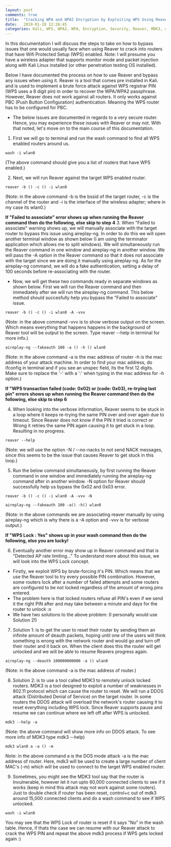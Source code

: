 ```yaml
---
layout: post
comments: true
title:  "Cracking WPA and WPA2 Encryption by Exploiting WPS Using Reaver"
date:   2019-01-28 12:26:45
categories: Kali, WPS, WPA2, WPA, Encryption, Security, Reaver, MDK3, aircrack-ng
---
```


In this documentation I will discuss the steps to take on how to bypass issues that one would usually face when using Reaver to crack into routers that have Wifi Protected Setup (WPS) enabled.
Note: I will presume you have a wireless adapter that supports monitor mode and packet injection along with Kali Linux installed (or other penetration testing OS installed).

Below I have documented the process on how to use Reaver and bypass any issues when using it. Reaver is a tool that comes pre installed in Kali. and is used to implement a brute force attack against WPS registrar PIN (WPS uses a 8 digit pin) in order to recover the WPA/WPA2 passphrase. However, Reaver does not work against all routers. It only works against PBC (Push Button Configuration) authentication. Meaning the WPS router has to be configured for PBC.
* The below issues are documented in regards to a very secure router. Hence, you may experience these issues with Reaver or may not. With that noted, let's move on to the main course of this documentation.  

1. First we will go to terminal and run the wash command to find all WPS enabled routers around us.
```shell
wash -i wlan0
```
(The above command should give you a list of routers that have WPS enabled.)

2. Next, we will run Reaver against the target WPS enabled router.
```shell
reaver -b () -c () -i wlan0
```
(Note: in the above command -b is the bssid of the target router, -c is the channel of the router and -i is the interface of the wireless adapter; where in my case its wlan0.)

**If "Failed to associate" error shows up when running the Reaver command then do the following, else skip to step 4**
3. When "Failed to associate" warning shows up, we will manually associate with the target router to bypass this issue using aireplay-ng. In order to do this we will open another terminal window as shown below (I am using the terminator application which allows me to split windows). We will simultaneously run the Reaver command in one window and aireplay-ng in another window. We will pass the -A option in the Reaver command so that it does not associate with the target since we are doing it manually using aireplay-ng. As for the aireplay-ng command, we will do a fake authentication, setting a delay of 100 seconds before re-associating with the router.
* Now, we will get these two commands ready in separate windows as shown below. First we will run the Reaver command and then immediately after we will run the aireplay-ng command. This below method should succesfully help you bypass the "Failed to associate" issue.
```shell
reaver -b () -c () -i wlan0 -A -vvv
```
(Note: in the above command -vvv is to show verbose output on the screen. Which means everything that happens happens in the background of Reaver tool will be output to the screen. Type reaver --help in terminal for more info.)
```shell
aireplay-ng --fakeauth 100 -a () -h () wlan0
```
(Note: in the above command -a is the mac address of router -h is the mac address of your attack machine. In order to find your mac address, do ifconfig in terminal and if you see an unspec field, its the first 12 digits. Make sure to replace the '-' with a ':' when typing in the mac address for -h option.)

**If "WPS transaction failed (code: 0x02) or (code: 0x03), re-trying last pin" errors shows up when running the Reaver command then do the following, else skip to step 6**

4. When looking into the verbose information, Reaver seems to be stuck in a loop where it keeps re-trying the same PIN over and over again due to timeout. Since Reaver does not know if the PIN it tried is correct or Wrong it retries the same PIN again causing it to get stuck in a loop. Resulting in no progress.
```shell
reaver --help
```
(Note: we will use the option -N / --no-nacks to not send NACK messages, since this seems to be the issue that causes Reaver to get stuck in this loop.)

5. Run the below command simultaneously, by first running the Reaver command in one window and immediately running the aireplay-ng command after in another window. -N option for Reaver should successfully help us bypass the 0x02 and 0x03 error.
```shell
reaver -b () -c () -i wlan0 -A -vvv -N
```
```shell
aireplay-ng --fakeauth 100 -a() -h() wlan0
```
(Note: in the above commands we are associating reaver manually by using aireplay-ng which is why there is a -A option and -vvv is for verbose output.)

**If "WPS Lock : Yes" shows up in your wash command then do the following, else you are lucky!**

6. Eventually another error may show up in Reaver command and that is "Detected AP rate limiting..." To understand more about this issue, we will look into the WPS Lock concept.
* Firstly, we exploit WPS by brute-forcing it's PIN. Which means that we use the Reaver tool to try every possible PIN combination. However, some routers lock after a number of failed attempts and some routers are configured to be not locked regardless of the amount of wrong pins entered.
* The problem here is that locked routers refuse all PIN's even if we send it the right PIN after and may take between a minute and days for the router to unlock :o
* We have two solutions to the above problem: (I personally would use Solution 2!)

7. Solution 1: is to get the user to reset their router by sending them an infinite amount of deauth packets, hoping until one of the users will think something is wrong with the network router and would go and turn off their router and it back on. When the client does this the router will get unlocked and we will be able to resume Reavers progress again.
```shell
aireplay-ng --deauth 100000000000 -a () wlan0
```
(Note: in the above command -a is the mac address of router.)

8. Solution 2: is to use a tool called MDK3 to remotely unlock locked routers. MDK3 is a tool designed to exploit a number of weaknesses in 802.11 protocol which can cause the router to reset. We will run a DDOS attack (Distributed Denial of Service) on the target router. In some routers the DDOS attack will overload the network's router causing it to reset everything including WPS lock. Since Reaver supports pause and resume we can continue where we left off after WPS is unlocked.
```shell
mdk3 --help -a
```
(Note: the above command will show more info on DDOS attack. To see more info of MDK3 type mdk3 --help)
```shell
mdk3 wlan0 a -a () -m
```
Note: in the above command a is the DOS mode attack -a is the mac address of router. Here, mdk3 will be used to create a large number of client MAC's (-m) which will be used to connect to the target WPS enabled router.

9. Sometimes, you might see the MDK3 tool say that the router is Invulnerable, however let it run upto 60,000 connected clients to see if it works (keep in mind this attack may not work against some routers). Just to double check if router has been reset, control+c out of mdk3 around 15,000 connected clients and do a wash command to see if WPS unlocked.
```shell
wash -i wlan0
```

You may see that the WPS Lock of router is reset if it says "No" in the wash table. Hence, if thats the case we can resume with our Reaver attack to crack the WPS PIN and repeat the above mdk3 process if WPS gets locked again :)
